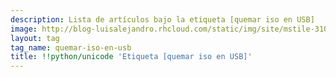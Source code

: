 ```yaml
---
description: Lista de artículos bajo la etiqueta [quemar iso en USB]
image: http://blog-luisalejandro.rhcloud.com/static/img/site/mstile-310x310.png
layout: tag
tag_name: quemar-iso-en-usb
title: !!python/unicode 'Etiqueta [quemar iso en USB]'
---
```

